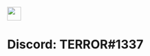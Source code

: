 <img height="32" width="32" src="https://darknesscommunity.club/images/discord.png" /> <h1>Discord: TERROR#1337</h1>
